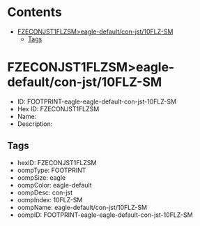 



Contents
========

* [FZECONJST1FLZSM>eagle-default/con-jst/10FLZ-SM](#fzeconjst1flzsmeagle-defaultcon-jst10flz-sm)
	* [Tags](#tags)

# FZECONJST1FLZSM>eagle-default/con-jst/10FLZ-SM

- ID: FOOTPRINT-eagle-eagle-default-con-jst-10FLZ-SM
- Hex ID: FZECONJST1FLZSM
- Name: 
- Description: 

## Tags

- hexID: FZECONJST1FLZSM
- oompType: FOOTPRINT
- oompSize: eagle
- oompColor: eagle-default
- oompDesc: con-jst
- oompIndex: 10FLZ-SM
- oompName: eagle-default/con-jst/10FLZ-SM
- oompID: FOOTPRINT-eagle-eagle-default-con-jst-10FLZ-SM
